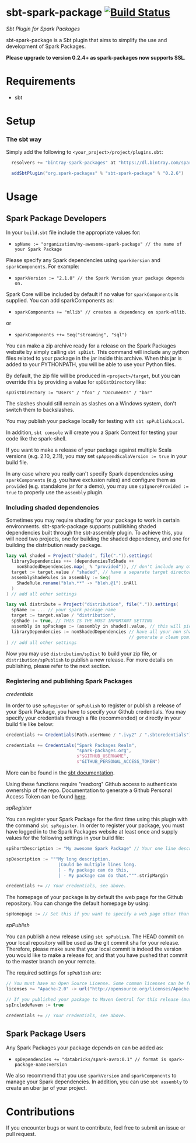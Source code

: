 sbt-spark-package [![Build Status](https://travis-ci.org/databricks/sbt-spark-package.svg)](http://travis-ci.org/databricks/sbt-spark-package)
==================

*Sbt Plugin for Spark Packages*

sbt-spark-package is a Sbt plugin that aims to simplify the use and development of Spark Packages.

**Please upgrade to version 0.2.4+ as spark-packages now supports SSL**.

Requirements
============

* sbt

Setup
=====

### The sbt way

Simply add the following to `<your_project>/project/plugins.sbt`:
```scala
  resolvers += "bintray-spark-packages" at "https://dl.bintray.com/spark-packages/maven/"

  addSbtPlugin("org.spark-packages" % "sbt-spark-package" % "0.2.6")
```

Usage
=====

Spark Package Developers
------------------------

In your `build.sbt` file include the appropriate values for:

 * `spName := "organization/my-awesome-spark-package" // the name of your Spark Package`

Please specify any Spark dependencies using `sparkVersion` and `sparkComponents`. For example:

 * `sparkVersion := "2.1.0" // the Spark Version your package depends on.`

 Spark Core will be included by default if no value for `sparkComponents` is supplied. You can add sparkComponents as:

 * `sparkComponents += "mllib" // creates a dependency on spark-mllib.`

 or

 * `sparkComponents ++= Seq("streaming", "sql")`

You can make a zip archive ready for a release on the Spark Packages website by simply calling
`sbt spDist`. This command will include any python files related to your package in the
 jar inside this archive. When this jar is added to your PYTHONPATH, you will be able to use your
 Python files.

By default, the zip file will be produced in `<project>/target`, but you can
override this by providing a value for `spDistDirectory` like:

`spDistDirectory := "Users" / "foo" / "Documents" / "bar"`

The slashes should still remain as slashes on a Windows system, don't switch them to backslashes.

You may publish your package locally for testing with `sbt spPublishLocal`.

In addition, `sbt console` will create you a Spark Context for testing your code like the spark-shell.

If you want to make a release of your package against multiple Scala versions (e.g. 2.10, 2.11),
you may set `spAppendScalaVersion := true` in your build file.

In any case where you really can't specify Spark dependencies using `sparkComponents` (e.g. you have
exclusion rules) and configure them as `provided` (e.g. standalone jar for a demo), you may use
 `spIgnoreProvided := true` to properly use the `assembly` plugin.

### Including shaded dependencies

Sometimes you may require shading for your package to work in certain environments. sbt-spark-package
supports publishing shaded dependencies built through the sbt-assembly plugin. To achieve this,
you will need two projects, one for building the shaded dependency, and one for building the
distribution ready package.

```scala
lazy val shaded = Project("shaded", file(".")).settings(
  libraryDependencies ++= (dependenciesToShade ++
    nonShadedDependencies.map(_ % "provided")), // don't include any other dependency in your assembly jar
  target := target.value / "shaded", // have a separate target directory to make sbt happy
  assemblyShadeRules in assembly := Seq(
    ShadeRule.rename("blah.**" -> "bleh.@1").inAll
  )
) // add all other settings

lazy val distribute = Project("distribution", file(".")).settings(
  spName := ... // your spark package name
  target := target.value / "distribution",
  spShade := true, // THIS IS THE MOST IMPORTANT SETTING
  assembly in spPackage := (assembly in shaded).value, // this will pick up the shaded jar for distribution
  libraryDependencies := nonShadedDependencies // have all your non shaded dependencies here so that we can
                                               // generate a clean pom.
) // add all other settings
```

Now you may use `distribution/spDist` to build your zip file, or `distribution/spPublish` to publish a
new release. For more details on publishing, please refer to the next section.

### Registering and publishing Spark Packages

*credentials*

In order to use `spRegister` or `spPublish` to register or publish a release of your Spark Package,
you have to specify your Github credentials. You may specify your credentials through a file (recommended)
or directly in your build file like below:

```scala
credentials += Credentials(Path.userHome / ".ivy2" / ".sbtcredentials") // A file containing credentials

credentials += Credentials("Spark Packages Realm",
                           "spark-packages.org",
                           s"$GITHUB_USERNAME",
                           s"GITHUB_PERSONAL_ACCESS_TOKEN")
```

More can be found in the [sbt documentation](http://www.scala-sbt.org/0.13/docs/Publishing.html#Credentials).

Using these functions require "read:org" Github access to authenticate ownership of the repo. Documentation
to generate a Github Personal Access Token can be found
[here](https://help.github.com/articles/creating-an-access-token-for-command-line-use/).

*spRegister*

You can register your Spark Package for the first time using this plugin with the command `sbt spRegister`.
In order to register your package, you must have logged in to the Spark Packages website at least once
and supply values for the following settings in your build file:

```scala
spShortDescription := "My awesome Spark Package" // Your one line description of your package

spDescription := """My long description.
                    |Could be multiple lines long.
                    | - My package can do this,
                    | - My package can do that.""".stripMargin

credentials += // Your credentials, see above.
```

The homepage of your package is by default the web page for the Github repository. You can change the default
homepage by using:

```scala
spHomepage := // Set this if you want to specify a web page other than your github repository.
```

*spPublish*

You can publish a new release using `sbt spPublish`. The HEAD commit on your local repository will be
used as the git commit sha for your release. Therefore, please make sure that your local commit is
indeed the version you would like to make a release for, and that you have pushed that commit to the
master branch on your remote.

The required settings for `spPublish` are:

```scala
// You must have an Open Source License. Some common licenses can be found in: http://opensource.org/licenses
licenses += "Apache-2.0" -> url("http://opensource.org/licenses/Apache-2.0")

// If you published your package to Maven Central for this release (must be done prior to spPublish)
spIncludeMaven := true

credentials += // Your credentials, see above.
```


Spark Package Users
-------------------

Any Spark Packages your package depends on can be added as:

 * `spDependencies += "databricks/spark-avro:0.1" // format is spark-package-name:version`

We also recommend that you use `sparkVersion` and `sparkComponents` to manage your Spark dependencies.
In addition, you can use `sbt assembly` to create an uber jar of your project.

Contributions
=============

If you encounter bugs or want to contribute, feel free to submit an issue or pull request.
